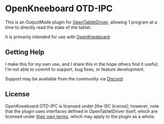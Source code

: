 # OpenKneeboard OTD-IPC

This is an OutputMode plugin for [OpenTabletDriver], allowing 1 program at a time to directly read the state of the tablet.

It is primarily intended for use with [OpenKneeboard].

## Getting Help

I make this for my own use, and I share this in the hope others find it useful; I'm not able to commit to support, bug fixes, or feature development.    

Support may be available from the community via [Discord].

## License

OpenKneeboard OTD-IPC is licensed under [the ISC license]; however, note that the plugin uses interfaces defined in OpenTabletDriver itself, which are licensed under [their own terms](OpenTabletDriver-LICENSE), which may apply to the plugin as a whole.

[Discord]: https://go.openkneeboard.com/discord
[OpenKneeboard]: https://github.com/OpenKneeboard/OpenKneeboard
[OpenTabletDriver]: https://opentabletdriver.net/
